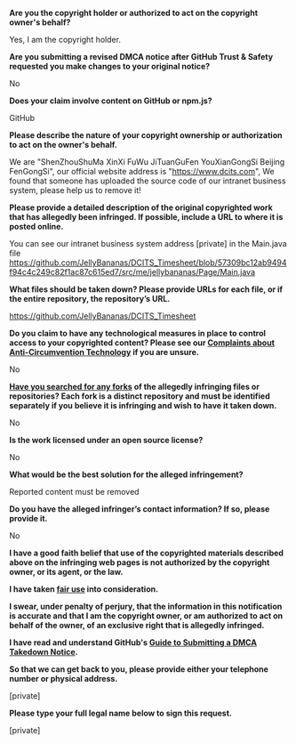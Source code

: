**Are you the copyright holder or authorized to act on the copyright owner's behalf?**

Yes, I am the copyright holder.

**Are you submitting a revised DMCA notice after GitHub Trust & Safety requested you make changes to your original notice?**

No

**Does your claim involve content on GitHub or npm.js?**

GitHub

**Please describe the nature of your copyright ownership or authorization to act on the owner's behalf.**

We are "ShenZhouShuMa XinXi FuWu JiTuanGuFen YouXianGongSi Beijing FenGongSi", our official website address is "https://www.dcits.com", We found that someone has uploaded the source code of our intranet business system, please help us to remove it!

**Please provide a detailed description of the original copyrighted work that has allegedly been infringed. If possible, include a URL to where it is posted online.**

You can see our intranet business system address [private] in the Main.java file  
https://github.com/JellyBananas/DCITS_Timesheet/blob/57309bc12ab9494f94c4c249c82f1ac87c615ed7/src/me/jellybananas/Page/Main.java

**What files should be taken down? Please provide URLs for each file, or if the entire repository, the repository’s URL.**

https://github.com/JellyBananas/DCITS_Timesheet

**Do you claim to have any technological measures in place to control access to your copyrighted content? Please see our <a href="https://docs.github.com/articles/guide-to-submitting-a-dmca-takedown-notice#complaints-about-anti-circumvention-technology">Complaints about Anti-Circumvention Technology</a> if you are unsure.**

No

**<a href="https://docs.github.com/articles/dmca-takedown-policy#b-what-about-forks-or-whats-a-fork">Have you searched for any forks</a> of the allegedly infringing files or repositories? Each fork is a distinct repository and must be identified separately if you believe it is infringing and wish to have it taken down.**

No

**Is the work licensed under an open source license?**

No

**What would be the best solution for the alleged infringement?**

Reported content must be removed

**Do you have the alleged infringer’s contact information? If so, please provide it.**

No

**I have a good faith belief that use of the copyrighted materials described above on the infringing web pages is not authorized by the copyright owner, or its agent, or the law.**

**I have taken <a href="https://www.lumendatabase.org/topics/22">fair use</a> into consideration.**

**I swear, under penalty of perjury, that the information in this notification is accurate and that I am the copyright owner, or am authorized to act on behalf of the owner, of an exclusive right that is allegedly infringed.**

**I have read and understand GitHub's <a href="https://docs.github.com/articles/guide-to-submitting-a-dmca-takedown-notice/">Guide to Submitting a DMCA Takedown Notice</a>.**

**So that we can get back to you, please provide either your telephone number or physical address.**

[private]

**Please type your full legal name below to sign this request.**

[private]
